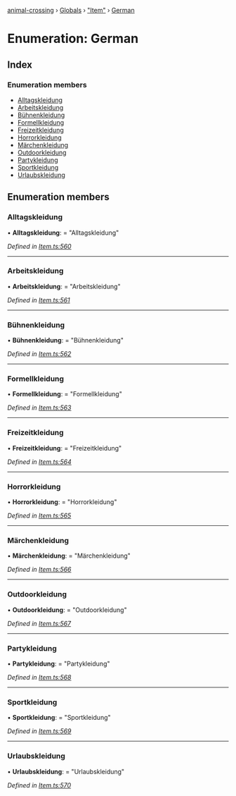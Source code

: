 [animal-crossing](../README.md) › [Globals](../globals.md) › ["Item"](../modules/_item_.md) › [German](_item_.german.md)

# Enumeration: German

## Index

### Enumeration members

* [Alltagskleidung](_item_.german.md#alltagskleidung)
* [Arbeitskleidung](_item_.german.md#arbeitskleidung)
* [Bühnenkleidung](_item_.german.md#bühnenkleidung)
* [Formellkleidung](_item_.german.md#formellkleidung)
* [Freizeitkleidung](_item_.german.md#freizeitkleidung)
* [Horrorkleidung](_item_.german.md#horrorkleidung)
* [Märchenkleidung](_item_.german.md#märchenkleidung)
* [Outdoorkleidung](_item_.german.md#outdoorkleidung)
* [Partykleidung](_item_.german.md#partykleidung)
* [Sportkleidung](_item_.german.md#sportkleidung)
* [Urlaubskleidung](_item_.german.md#urlaubskleidung)

## Enumeration members

###  Alltagskleidung

• **Alltagskleidung**: = "Alltagskleidung"

*Defined in [Item.ts:560](https://github.com/Norviah/animal-crossing/blob/3d769dc/module/types/Item.ts#L560)*

___

###  Arbeitskleidung

• **Arbeitskleidung**: = "Arbeitskleidung"

*Defined in [Item.ts:561](https://github.com/Norviah/animal-crossing/blob/3d769dc/module/types/Item.ts#L561)*

___

###  Bühnenkleidung

• **Bühnenkleidung**: = "Bühnenkleidung"

*Defined in [Item.ts:562](https://github.com/Norviah/animal-crossing/blob/3d769dc/module/types/Item.ts#L562)*

___

###  Formellkleidung

• **Formellkleidung**: = "Formellkleidung"

*Defined in [Item.ts:563](https://github.com/Norviah/animal-crossing/blob/3d769dc/module/types/Item.ts#L563)*

___

###  Freizeitkleidung

• **Freizeitkleidung**: = "Freizeitkleidung"

*Defined in [Item.ts:564](https://github.com/Norviah/animal-crossing/blob/3d769dc/module/types/Item.ts#L564)*

___

###  Horrorkleidung

• **Horrorkleidung**: = "Horrorkleidung"

*Defined in [Item.ts:565](https://github.com/Norviah/animal-crossing/blob/3d769dc/module/types/Item.ts#L565)*

___

###  Märchenkleidung

• **Märchenkleidung**: = "Märchenkleidung"

*Defined in [Item.ts:566](https://github.com/Norviah/animal-crossing/blob/3d769dc/module/types/Item.ts#L566)*

___

###  Outdoorkleidung

• **Outdoorkleidung**: = "Outdoorkleidung"

*Defined in [Item.ts:567](https://github.com/Norviah/animal-crossing/blob/3d769dc/module/types/Item.ts#L567)*

___

###  Partykleidung

• **Partykleidung**: = "Partykleidung"

*Defined in [Item.ts:568](https://github.com/Norviah/animal-crossing/blob/3d769dc/module/types/Item.ts#L568)*

___

###  Sportkleidung

• **Sportkleidung**: = "Sportkleidung"

*Defined in [Item.ts:569](https://github.com/Norviah/animal-crossing/blob/3d769dc/module/types/Item.ts#L569)*

___

###  Urlaubskleidung

• **Urlaubskleidung**: = "Urlaubskleidung"

*Defined in [Item.ts:570](https://github.com/Norviah/animal-crossing/blob/3d769dc/module/types/Item.ts#L570)*
